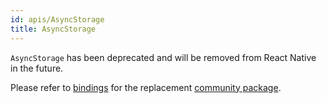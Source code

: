 ```yaml
---
id: apis/AsyncStorage
title: AsyncStorage
---
```


`AsyncStorage` has been deprecated and will be removed from React Native in the
future.

Please refer to [bindings](https://github.com/rescript-react-native/async-storage)
for the replacement
[community package](https://github.com/react-native-community/async-storage).
